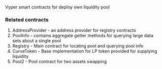 Vyper smart contracts for deploy own liquidity pool

### Related contracts
1. AddressProvider - an address provider for registry contracts
2. PoolInfo - contains aggregate getter methods for querying large data sets about a single pool
3. Registry - Main contract for locating pool and querying pool info
4. CurveToken - Base implementation for LP token provided for supplying liquidity
5. Pool2 - Pool contract for two assets swapping